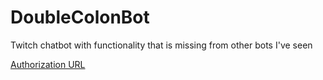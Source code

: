 # DoubleColonBot

Twitch chatbot with functionality that is missing from other bots I've seen

[Authorization URL](https://twitchbot.djdavid98.art/authorize)
